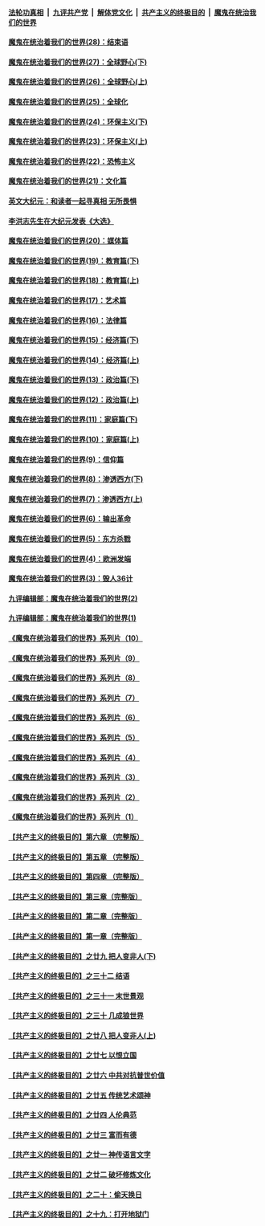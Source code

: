 

####  [法轮功真相](../../../../basic/blob/master/README.md?t=02200231) &nbsp;|&nbsp; [九评共产党](../../../../9ping.md/blob/master/README.md?t=02200231) &nbsp;|&nbsp; [解体党文化](../../../../jtdwh.md/blob/master/README.md?t=02200231)  &nbsp;|&nbsp; [共产主义的终极目的](../../../../gczydzjmd.md/blob/master/README.md?t=02200231) &nbsp;|&nbsp; [魔鬼在统治我们的世界](../../../../mgztzwmdsj.md/blob/master/README.md?t=02200231) 

#### [魔鬼在统治着我们的世界(28)：结束语](../pages/nsc422/n10936246.md?t=02200231) 

#### [魔鬼在统治着我们的世界(27)：全球野心(下)](../pages/nsc422/n10928319.md?t=02200231) 

#### [魔鬼在统治着我们的世界(26)：全球野心(上)](../pages/nsc422/n10900318.md?t=02200231) 

#### [魔鬼在统治着我们的世界(25)：全球化](../pages/nsc422/n10788205.md?t=02200231) 

#### [魔鬼在统治着我们的世界(24)：环保主义(下)](../pages/nsc422/n10695307.md?t=02200231) 

#### [魔鬼在统治着我们的世界(23)：环保主义(上)](../pages/nsc422/n10688613.md?t=02200231) 

#### [魔鬼在统治着我们的世界(22)：恐怖主义](../pages/nsc422/n10614727.md?t=02200231) 

#### [魔鬼在统治着我们的世界(21)：文化篇](../pages/nsc422/n10597706.md?t=02200231) 

#### [英文大纪元：和读者一起寻真相 无所畏惧](../pages/nsc422/n12542027.md?t=02200231) 

#### [李洪志先生在大纪元发表《大选》](../pages/nsc422/n12534746.md?t=02200231) 

#### [魔鬼在统治着我们的世界(20)：媒体篇](../pages/nsc422/n10586579.md?t=02200231) 

#### [魔鬼在统治着我们的世界(19)：教育篇(下)](../pages/nsc422/n10564808.md?t=02200231) 

#### [魔鬼在统治着我们的世界(18)：教育篇(上)](../pages/nsc422/n10526970.md?t=02200231) 

#### [魔鬼在统治着我们的世界(17)：艺术篇](../pages/nsc422/n10499093.md?t=02200231) 

#### [魔鬼在统治着我们的世界(16)：法律篇](../pages/nsc422/n10485969.md?t=02200231) 

#### [魔鬼在统治着我们的世界(15)：经济篇(下)](../pages/nsc422/n10469975.md?t=02200231) 

#### [魔鬼在统治着我们的世界(14)：经济篇(上)](../pages/nsc422/n10457370.md?t=02200231) 

#### [魔鬼在统治着我们的世界(13)：政治篇(下)](../pages/nsc422/n10448270.md?t=02200231) 

#### [魔鬼在统治着我们的世界(12)：政治篇(上)](../pages/nsc422/n10444576.md?t=02200231) 

#### [魔鬼在统治着我们的世界(11)：家庭篇(下)](../pages/nsc422/n10440961.md?t=02200231) 

#### [魔鬼在统治着我们的世界(10)：家庭篇(上)](../pages/nsc422/n10435448.md?t=02200231) 

#### [魔鬼在统治着我们的世界(9)：信仰篇](../pages/nsc422/n10432159.md?t=02200231) 

#### [魔鬼在统治着我们的世界(8)：渗透西方(下)](../pages/nsc422/n10429603.md?t=02200231) 

#### [魔鬼在统治着我们的世界(7)：渗透西方(上)](../pages/nsc422/n10426013.md?t=02200231) 

#### [魔鬼在统治着我们的世界(6)：输出革命](../pages/nsc422/n10421536.md?t=02200231) 

#### [魔鬼在统治着我们的世界(5)：东方杀戮](../pages/nsc422/n10417707.md?t=02200231) 

#### [魔鬼在统治着我们的世界(4)：欧洲发端](../pages/nsc422/n10414890.md?t=02200231) 

#### [魔鬼在统治着我们的世界(3)：毁人36计](../pages/nsc422/n10411583.md?t=02200231) 

#### [九评编辑部：魔鬼在统治着我们的世界(2)](../pages/nsc422/n10410036.md?t=02200231) 

#### [九评编辑部：魔鬼在统治着我们的世界(1)](../pages/nsc422/n10406825.md?t=02200231) 

#### [《魔鬼在统治着我们的世界》系列片（10）](../pages/nsc422/n12292670.md?t=02200231) 

#### [《魔鬼在统治着我们的世界》系列片（9）](../pages/nsc422/n12290859.md?t=02200231) 

#### [《魔鬼在统治着我们的世界》系列片（8）](../pages/nsc422/n12287445.md?t=02200231) 

#### [《魔鬼在统治着我们的世界》系列片（7）](../pages/nsc422/n12283425.md?t=02200231) 

#### [《魔鬼在统治着我们的世界》系列片（6）](../pages/nsc422/n12282314.md?t=02200231) 

#### [《魔鬼在统治着我们的世界》系列片（5）](../pages/nsc422/n12281419.md?t=02200231) 

#### [《魔鬼在统治着我们的世界》系列片（4）](../pages/nsc422/n12274024.md?t=02200231) 

#### [《魔鬼在统治着我们的世界》系列片（3）](../pages/nsc422/n12271322.md?t=02200231) 

#### [《魔鬼在统治着我们的世界》系列片（2）](../pages/nsc422/n12269049.md?t=02200231) 

#### [《魔鬼在统治着我们的世界》系列片（1）](../pages/nsc422/n12267575.md?t=02200231) 

#### [【共产主义的终极目的】第六章 （完整版）](../pages/nsc422/n11428913.md?t=02200231) 

#### [【共产主义的终极目的】第五章 （完整版）](../pages/nsc422/n11428912.md?t=02200231) 

#### [【共产主义的终极目的】第四章 （完整版）](../pages/nsc422/n11428907.md?t=02200231) 

#### [【共产主义的终极目的】第三章（完整版）](../pages/nsc422/n11428848.md?t=02200231) 

#### [【共产主义的终极目的】第二章（完整版）](../pages/nsc422/n11428831.md?t=02200231) 

#### [【共产主义的终极目的】第一章（完整版）](../pages/nsc422/n11417651.md?t=02200231) 

#### [【共产主义的终极目的】之廿九 把人变非人(下)](../pages/nsc422/n11344140.md?t=02200231) 

#### [【共产主义的终极目的】之三十二 结语](../pages/nsc422/n11360535.md?t=02200231) 

#### [【共产主义的终极目的】之三十一 末世景观](../pages/nsc422/n11351129.md?t=02200231) 

#### [【共产主义的终极目的】之三十 几成狼世界](../pages/nsc422/n11348280.md?t=02200231) 

#### [【共产主义的终极目的】之廿八 把人变非人(上)](../pages/nsc422/n11340492.md?t=02200231) 

#### [【共产主义的终极目的】之廿七 以恨立国](../pages/nsc422/n11336944.md?t=02200231) 

#### [【共产主义的终极目的】之廿六 中共对抗普世价值](../pages/nsc422/n11324785.md?t=02200231) 

#### [【共产主义的终极目的】之廿五 传统艺术颂神](../pages/nsc422/n11296396.md?t=02200231) 

#### [【共产主义的终极目的】之廿四 人伦典范](../pages/nsc422/n11296397.md?t=02200231) 

#### [【共产主义的终极目的】之廿三 富而有德](../pages/nsc422/n11283598.md?t=02200231) 

#### [【共产主义的终极目的】之廿一 神传语言文字](../pages/nsc422/n11263265.md?t=02200231) 

#### [【共产主义的终极目的】之廿二 破坏修炼文化](../pages/nsc422/n11245728.md?t=02200231) 

#### [【共产主义的终极目的】之二十：偷天换日](../pages/nsc422/n11238846.md?t=02200231) 

#### [【共产主义的终极目的】之十九：打开地狱门](../pages/nsc422/n11206376.md?t=02200231) 

